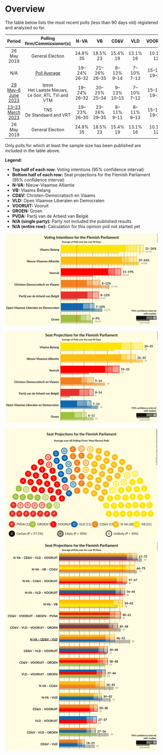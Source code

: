 # Overview

The table below lists the most recent polls (less than 90 days old) registered and analyzed so far.

| Period     | Polling firm/Commissioner(s) | N-VA | VB | CD&V | VLD | VOORUIT | GROEN | PVDA |
|:----------:|:----------------------------:|:--:|:--:|:--:|:--:|:--:|:--:|:--:|
| 26 May 2019 | General Election | 24.8% <br> 35 | 18.5% <br> 23 | 15.4% <br> 19 | 13.1% <br> 16 | 10.1% <br> 12 | 10.1% <br> 14 | 5.3% <br> 4 |
| N/A | [Poll Average](average.html) | 19–24% <br> 26–32 | 21–26% <br> 26–35 | 8–12% <br> 9–14 | 7–10% <br> 7–13 | 15–19% <br> 19–25 | 6–9% <br> 6–11 | 8–12% <br> 8–14 |
| [29 May–6 June 2023](2023-06-06-Ipsos.html) | Ipsos <br> Het Laatste Nieuws, Le Soir, RTL TVi and VTM | 19–24% <br> 26–32 | 20–25% <br> 25–34 | 9–13% <br> 10–15 | 7–10% <br> 7–12 | 15–19% <br> 19–25 | 6–9% <br> 5–12 | 9–12% <br> 9–15 |
| [13–23 March 2023](2023-03-23-TNS.html) | TNS <br> De Standaard and VRT | 19–23% <br> 26–30 | 23–26% <br> 29–35 | 8–11% <br> 9–11 | 8–11% <br> 8–13 | 15–19% <br> 19–25 | 7–9% <br> 7–11 | 8–11% <br> 8–13 |
| 26 May 2019 | General Election | 24.8% <br> 35 | 18.5% <br> 23 | 15.4% <br> 19 | 13.1% <br> 16 | 10.1% <br> 12 | 10.1% <br> 14 | 5.3% <br> 4 |

Only polls for which at least the sample size has been published are included in the table above.

**Legend:**
+ **Top half of each row:** Voting intentions (95% confidence interval)
+ **Bottom half of each row:** Seat projections for the Flemish Parliament (95% confidence interval)
+ **N-VA:** Nieuw-Vlaamse Alliantie
+ **VB:** Vlaams Belang
+ **CD&V:** Christen-Democratisch en Vlaams
+ **VLD:** Open Vlaamse Liberalen en Democraten
+ **VOORUIT:** Vooruit
+ **GROEN:** Groen
+ **PVDA:** Partij van de Arbeid van België
+ **N/A (single party):** Party not included the published results
+ **N/A (entire row):** Calculation for this opinion poll not started yet


![Graph with voting intentions not yet produced](average.png "Voting Intentions")

![Graph with seats not yet produced](average-seats.png "Seats")

![Graph with seating plan not yet produced](average-seating-plan.png "Seating Plan")
![Graph with coalitions seats not yet produced](average-coalitions-seats.png "Coalitions Seats")
